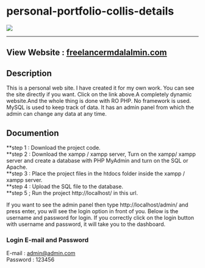 # personal-portfolio-collis-details
<a href="https://files.fm/u/rpjbmgue7#/view/FMA%20Developer.png"><img src="https://files.fm/thumb_show.php?i=2wdu3a87t"></a>
<hr>

## View Website : [freelancermdalalmin.com](https://www.freelancermdalalmin.com/)

## Description
<p>
  This is a personal web site. I have created it for my own work. You can see the site directly if you want. Click on the link above.A completely dynamic website.And the whole thing is done with RO PHP. No framework is used. MySQL is used to keep track of data. It has an admin panel from which the admin can change any data at any time.
</p>

## Documention
<p>
  **step 1 : Download the project code. <br>
  **step 2 : Download the xampp / xampp server, Turn on the xampp/ xampp server and create a database with PHP MyAdmin and turn on the SQL or Apache. <br>
  **step 3 : Place the project files in the htdocs folder inside the xampp / xampp server. <br>
  **step 4 : Upload the SQL file to the database. <br>
  **step 5 ; Run the project http://localhost/ in this url. <br>
  
  If you want to see the admin panel then type http://localhost/admin/ and press enter, you will see the login option in front of you. Below is the username and password for login. If you correctly click on the login button with username and password, it will take you to the dashboard. <br>
  
  ### Login E-mail and Password
  E-mail : admin@admin.com <br>
  Password : 123456
</p>
